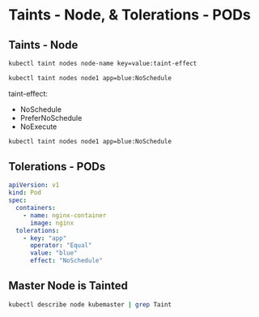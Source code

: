 # Taints - Node, & Tolerations - PODs

## Taints - Node

```bash
kubectl taint nodes node-name key=value:taint-effect

kubectl taint nodes node1 app=blue:NoSchedule
```

taint-effect:

- NoSchedule
- PreferNoSchedule
- NoExecute

```bash
kubectl taint nodes node1 app=blue:NoSchedule
```

## Tolerations - PODs

```yaml
apiVersion: v1
kind: Pod
spec:
  containers:
    - name: nginx-container
      image: nginx
  tolerations:
    - key: "app"
      operator: "Equal"
      value: "blue"
      effect: "NoSchedule"
```

## Master Node is Tainted

```bash
kubectl describe node kubemaster | grep Taint
```
